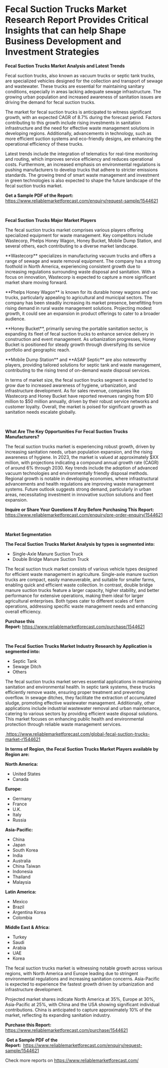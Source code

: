 <p><h1>Fecal Suction Trucks Market Research Report Provides Critical Insights that can help Shape Business Development and Investment Strategies</h1></p><p><strong>Fecal Suction Trucks Market Analysis and Latest Trends</strong></p>
<p><p>Fecal suction trucks, also known as vacuum trucks or septic tank trucks, are specialized vehicles designed for the collection and transport of sewage and wastewater. These trucks are essential for maintaining sanitary conditions, especially in areas lacking adequate sewage infrastructure. The growing urban population and increased awareness of sanitation issues are driving the demand for fecal suction trucks.</p><p>The market for fecal suction trucks is anticipated to witness significant growth, with an expected CAGR of 8.7% during the forecast period. Factors contributing to this growth include rising investments in sanitation infrastructure and the need for effective waste management solutions in developing regions. Additionally, advancements in technology, such as more efficient suction systems and eco-friendly designs, are enhancing the operational efficiency of these trucks.</p><p>Latest trends include the integration of telematics for real-time monitoring and routing, which improves service efficiency and reduces operational costs. Furthermore, an increased emphasis on environmental regulations is pushing manufacturers to develop trucks that adhere to stricter emissions standards. The growing trend of smart waste management and investment in green technologies is also expected to shape the future landscape of the fecal suction trucks market.</p></p>
<p><strong>Get a Sample PDF of the Report:&nbsp;</strong> <a href="https://www.reliablemarketforecast.com/enquiry/request-sample/1544621?utm_campaign=3324&utm_medium=2&utm_source=Github&utm_content=ia&utm_term=11042025&utm_id=fecal-suction-trucks">https://www.reliablemarketforecast.com/enquiry/request-sample/1544621</a></p>
<p>&nbsp;</p>
<p><strong>Fecal Suction Trucks Major Market Players</strong></p>
<p><p>The fecal suction trucks market comprises various players offering specialized equipment for waste management. Key competitors include Wastecorp, Phelps Honey Wagon, Honey Bucket, Mobile Dump Station, and several others, each contributing to a diverse market landscape.</p><p>**Wastecorp** specializes in manufacturing vacuum trucks and offers a range of sewage and waste removal equipment. The company has a strong foothold in North America, experiencing consistent growth due to increasing regulations surrounding waste disposal and sanitation. With a focus on innovation, Wastecorp is expected to capture a more significant market share moving forward.</p><p>**Phelps Honey Wagon** is known for its durable honey wagons and vac trucks, particularly appealing to agricultural and municipal sectors. The company has been steadily increasing its market presence, benefitting from rising demand in rural waste management solutions. Projecting modest growth, it could see an expansion in product offerings to cater to a broader audience.</p><p>**Honey Bucket**, primarily serving the portable sanitation sector, is expanding its fleet of fecal suction trucks to enhance service delivery in construction and event management. As urbanization progresses, Honey Bucket is positioned for steady growth through diversifying its service portfolio and geographic reach.</p><p>**Mobile Dump Station** and **ASAP Septic** are also noteworthy players, providing tailored solutions for septic tank and waste management, contributing to the rising trend of on-demand waste disposal services.</p><p>In terms of market size, the fecal suction trucks segment is expected to grow due to increased awareness of hygiene, urbanization, and infrastructure development. As for sales revenue, companies like Wastecorp and Honey Bucket have reported revenues ranging from $10 million to $50 million annually, driven by their robust service networks and customer loyalty. Overall, the market is poised for significant growth as sanitation needs escalate globally.</p></p>
<p>&nbsp;</p>
<p><strong>What Are The Key Opportunities For Fecal Suction Trucks Manufacturers?</strong></p>
<p><p>The fecal suction trucks market is experiencing robust growth, driven by increasing sanitation needs, urban population expansion, and the rising awareness of hygiene. In 2023, the market is valued at approximately $XX million, with projections indicating a compound annual growth rate (CAGR) of around 6% through 2030. Key trends include the adoption of advanced vacuum technologies and environmentally friendly disposal methods. Regional growth is notable in developing economies, where infrastructural advancements and health regulations are improving waste management systems. Future outlook suggests strong demand, particularly in urban areas, necessitating investment in innovative suction solutions and fleet expansion.</p></p>
<p><strong>Inquire or Share Your Questions If Any Before Purchasing This Report:</strong> <a href="https://www.reliablemarketforecast.com/enquiry/pre-order-enquiry/1544621?utm_campaign=3324&utm_medium=2&utm_source=Github&utm_content=ia&utm_term=11042025&utm_id=fecal-suction-trucks">https://www.reliablemarketforecast.com/enquiry/pre-order-enquiry/1544621</a></p>
<p>&nbsp;</p>
<p><strong>Market Segmentation</strong></p>
<p><strong>The Fecal Suction Trucks Market Analysis by types is segmented into:</strong></p>
<p><ul><li>Single-Axle Manure Suction Truck</li><li>Double Bridge Manure Suction Truck</li></ul></p>
<p><p>The fecal suction truck market consists of various vehicle types designed for efficient waste management in agriculture. Single-axle manure suction trucks are compact, easily maneuverable, and suitable for smaller farms, enabling quick and efficient waste collection. In contrast, double bridge manure suction trucks feature a larger capacity, higher stability, and better performance for extensive operations, making them ideal for larger agricultural enterprises. Both types cater to different scales of farm operations, addressing specific waste management needs and enhancing overall efficiency.</p></p>
<p><strong>Purchase this Report:&nbsp;</strong><a href="https://www.reliablemarketforecast.com/purchase/1544621?utm_campaign=3324&utm_medium=2&utm_source=Github&utm_content=ia&utm_term=11042025&utm_id=fecal-suction-trucks">https://www.reliablemarketforecast.com/purchase/1544621</a></p>
<p>&nbsp;</p>
<p><strong>The Fecal Suction Trucks Market Industry Research by Application is segmented into:</strong></p>
<p><ul><li>Septic Tank</li><li>Sewage Ditch</li><li>Others</li></ul></p>
<p><p>The fecal suction trucks market serves essential applications in maintaining sanitation and environmental health. In septic tank systems, these trucks efficiently remove waste, ensuring proper treatment and preventing overflow. In sewage ditches, they facilitate the extraction of accumulated sludge, promoting effective wastewater management. Additionally, other applications include industrial wastewater removal and urban maintenance, catering to various sectors by providing efficient waste disposal solutions. This market focuses on enhancing public health and environmental protection through reliable waste management services.</p></p>
<p><a href="https://www.reliablemarketforecast.com/global-fecal-suction-trucks-market-r1544621?utm_campaign=3324&utm_medium=2&utm_source=Github&utm_content=ia&utm_term=11042025&utm_id=fecal-suction-trucks">&nbsp;https://www.reliablemarketforecast.com/global-fecal-suction-trucks-market-r1544621</a></p>
<p><strong>In terms of Region, the Fecal Suction Trucks Market Players available by Region are:</strong></p>
<p>
    <p> <strong> North America: </strong>
        <ul>
            <li>United States</li>
            <li>Canada</li>
        </ul>
        </p> 
    <p> <strong> Europe: </strong>
        <ul>
            <li>Germany</li>
            <li>France</li>
            <li>U.K.</li>
            <li>Italy</li>
            <li>Russia</li>
        </ul>
        </p> 
    <p> <strong> Asia-Pacific: </strong>
        <ul>
            <li>China</li>
            <li>Japan</li>
            <li>South Korea</li>
            <li>India</li>
            <li>Australia</li>
            <li>China Taiwan</li>
            <li>Indonesia</li>
            <li>Thailand</li>
            <li>Malaysia</li>
        </ul>
        </p> 
    <p> <strong> Latin America: </strong>
        <ul>
            <li>Mexico</li>
            <li>Brazil</li>
            <li>Argentina Korea</li>
            <li>Colombia</li>
        </ul>
        </p> 
    <p> <strong> Middle East & Africa: </strong>
        <ul>
            <li>Turkey</li>
            <li>Saudi</li>
            <li>Arabia</li>
            <li>UAE</li>
            <li>Korea</li>
        </ul>
    </p>
    </p>
<p><p>The fecal suction trucks market is witnessing notable growth across various regions, with North America and Europe leading due to stringent environmental regulations and increasing sanitation concerns. Asia-Pacific is expected to experience the fastest growth driven by urbanization and infrastructure development. </p><p>Projected market shares indicate North America at 35%, Europe at 30%, Asia-Pacific at 25%, with China and the USA showing significant individual contributions. China is anticipated to capture approximately 10% of the market, reflecting its expanding sanitation industry.</p></p>
<p><strong>Purchase this Report: </strong><a href="https://www.reliablemarketforecast.com/purchase/1544621?utm_campaign=3324&utm_medium=2&utm_source=Github&utm_content=ia&utm_term=11042025&utm_id=fecal-suction-trucks">https://www.reliablemarketforecast.com/purchase/1544621</a></p>
<p>&nbsp;<strong>Get a Sample PDF of the Report:&nbsp;&nbsp;</strong><a href="https://www.reliablemarketforecast.com/enquiry/request-sample/1544621?utm_campaign=3324&utm_medium=2&utm_source=Github&utm_content=ia&utm_term=11042025&utm_id=fecal-suction-trucks">https://www.reliablemarketforecast.com/enquiry/request-sample/1544621</a></p>
<p><strong></strong></p>
<p>Check more reports on <a href="https://www.reliablemarketforecast.com/?utm_campaign=3324&utm_medium=2&utm_source=Github&utm_content=ia&utm_term=11042025&utm_id=fecal-suction-trucks">https://www.reliablemarketforecast.com/</a></p>